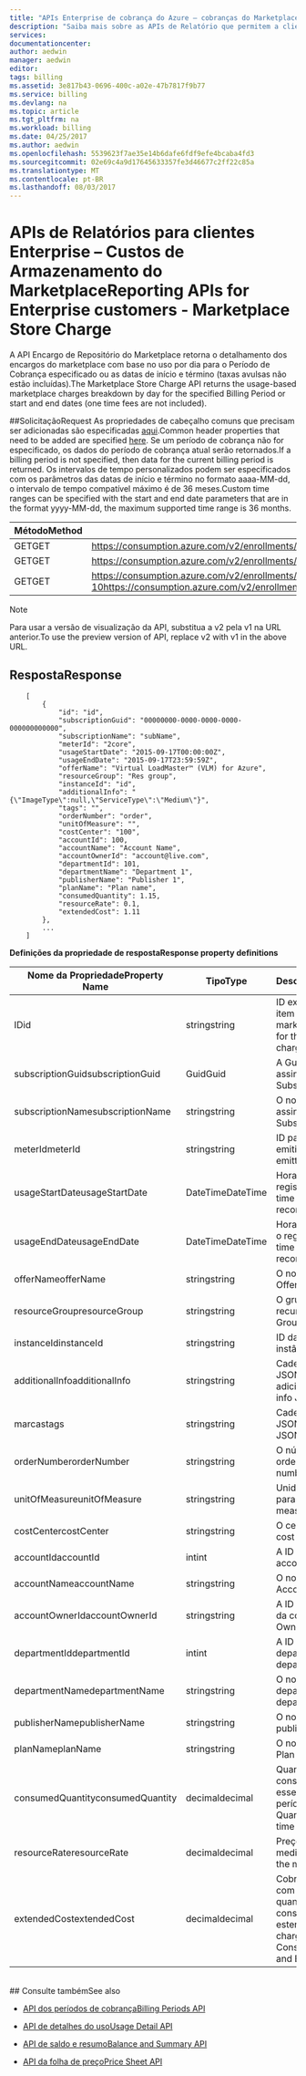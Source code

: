 ```yaml
---
title: "APIs Enterprise de cobrança do Azure – cobranças do Marketplace| Microsoft Docs"
description: "Saiba mais sobre as APIs de Relatório que permitem a clientes Enterprise do Azure efetuar pull dos dados de consumo de modo programático."
services: 
documentationcenter: 
author: aedwin
manager: aedwin
editor: 
tags: billing
ms.assetid: 3e817b43-0696-400c-a02e-47b7817f9b77
ms.service: billing
ms.devlang: na
ms.topic: article
ms.tgt_pltfrm: na
ms.workload: billing
ms.date: 04/25/2017
ms.author: aedwin
ms.openlocfilehash: 5539623f7ae35e14b6dafe6fdf9efe4bcaba4fd3
ms.sourcegitcommit: 02e69c4a9d17645633357fe3d46677c2ff22c85a
ms.translationtype: MT
ms.contentlocale: pt-BR
ms.lasthandoff: 08/03/2017
---
```

# <a name="reporting-apis-for-enterprise-customers---marketplace-store-charge"></a><span data-ttu-id="68f99-103">APIs de Relatórios para clientes Enterprise – Custos de Armazenamento do Marketplace</span><span class="sxs-lookup"><span data-stu-id="68f99-103">Reporting APIs for Enterprise customers - Marketplace Store Charge</span></span>

<span data-ttu-id="68f99-104">A API Encargo de Repositório do Marketplace retorna o detalhamento dos encargos do marketplace com base no uso por dia para o Período de Cobrança especificado ou as datas de início e término (taxas avulsas não estão incluídas).</span><span class="sxs-lookup"><span data-stu-id="68f99-104">The Marketplace Store Charge API returns the usage-based marketplace charges breakdown by day for the specified Billing Period or start and end dates (one time fees are not included).</span></span>

##<a name="request"></a><span data-ttu-id="68f99-105">Solicitação</span><span class="sxs-lookup"><span data-stu-id="68f99-105">Request</span></span> 
<span data-ttu-id="68f99-106">As propriedades de cabeçalho comuns que precisam ser adicionadas são especificadas [aqui](billing-enterprise-api.md).</span><span class="sxs-lookup"><span data-stu-id="68f99-106">Common header properties that need to be added are specified [here](billing-enterprise-api.md).</span></span> <span data-ttu-id="68f99-107">Se um período de cobrança não for especificado, os dados do período de cobrança atual serão retornados.</span><span class="sxs-lookup"><span data-stu-id="68f99-107">If a billing period is not specified, then data for the current billing period is returned.</span></span> <span data-ttu-id="68f99-108">Os intervalos de tempo personalizados podem ser especificados com os parâmetros das datas de início e término no formato aaaa-MM-dd, o intervalo de tempo compatível máximo é de 36 meses.</span><span class="sxs-lookup"><span data-stu-id="68f99-108">Custom time ranges can be specified with the start and end date parameters that are in the format yyyy-MM-dd, the maximum supported time range is 36 months.</span></span>  

|<span data-ttu-id="68f99-109">Método</span><span class="sxs-lookup"><span data-stu-id="68f99-109">Method</span></span> | <span data-ttu-id="68f99-110">URI da solicitação</span><span class="sxs-lookup"><span data-stu-id="68f99-110">Request URI</span></span>|
|-|-|
|<span data-ttu-id="68f99-111">GET</span><span class="sxs-lookup"><span data-stu-id="68f99-111">GET</span></span>|<span data-ttu-id="68f99-112">https://consumption.azure.com/v2/enrollments/{enrollmentNumber}/marketplacecharges</span><span class="sxs-lookup"><span data-stu-id="68f99-112">https://consumption.azure.com/v2/enrollments/{enrollmentNumber}/marketplacecharges</span></span>|
|<span data-ttu-id="68f99-113">GET</span><span class="sxs-lookup"><span data-stu-id="68f99-113">GET</span></span>|<span data-ttu-id="68f99-114">https://consumption.azure.com/v2/enrollments/{númerodaInscrição}/billingPeriods/{períododeCobrança}/marketplacecharges</span><span class="sxs-lookup"><span data-stu-id="68f99-114">https://consumption.azure.com/v2/enrollments/{enrollmentNumber}/billingPeriods/{billingPeriod}/marketplacecharges</span></span>|
|<span data-ttu-id="68f99-115">GET</span><span class="sxs-lookup"><span data-stu-id="68f99-115">GET</span></span>|<span data-ttu-id="68f99-116">https://consumption.azure.com/v2/enrollments/{númerodaInscrição}/marketplacechargesbycustomdate?startTime=2017-01-01&endTime=2017-01-10</span><span class="sxs-lookup"><span data-stu-id="68f99-116">https://consumption.azure.com/v2/enrollments/{enrollmentNumber}/marketplacechargesbycustomdate?startTime=2017-01-01&endTime=2017-01-10</span></span>|

> [!Note]
> <span data-ttu-id="68f99-117">Para usar a versão de visualização da API, substitua a v2 pela v1 na URL anterior.</span><span class="sxs-lookup"><span data-stu-id="68f99-117">To use the preview version of API, replace v2 with v1 in the above URL.</span></span>
>

## <a name="response"></a><span data-ttu-id="68f99-118">Resposta</span><span class="sxs-lookup"><span data-stu-id="68f99-118">Response</span></span>
 
    
        [
            {
                "id": "id",
                "subscriptionGuid": "00000000-0000-0000-0000-000000000000",
                "subscriptionName": "subName",
                "meterId": "2core",
                "usageStartDate": "2015-09-17T00:00:00Z",
                "usageEndDate": "2015-09-17T23:59:59Z",
                "offerName": "Virtual LoadMaster™ (VLM) for Azure",
                "resourceGroup": "Res group",
                "instanceId": "id",
                "additionalInfo": "{\"ImageType\":null,\"ServiceType\":\"Medium\"}",
                "tags": "",
                "orderNumber": "order",
                "unitOfMeasure": "",
                "costCenter": "100",
                "accountId": 100,
                "accountName": "Account Name",
                "accountOwnerId": "account@live.com",
                "departmentId": 101,
                "departmentName": "Department 1",
                "publisherName": "Publisher 1",
                "planName": "Plan name",
                "consumedQuantity": 1.15,
                "resourceRate": 0.1,
                "extendedCost": 1.11
            },
            ...
        ]
    

<span data-ttu-id="68f99-119">**Definições da propriedade de resposta**</span><span class="sxs-lookup"><span data-stu-id="68f99-119">**Response property definitions**</span></span>

|<span data-ttu-id="68f99-120">Nome da Propriedade</span><span class="sxs-lookup"><span data-stu-id="68f99-120">Property Name</span></span>| <span data-ttu-id="68f99-121">Tipo</span><span class="sxs-lookup"><span data-stu-id="68f99-121">Type</span></span>| <span data-ttu-id="68f99-122">Descrição</span><span class="sxs-lookup"><span data-stu-id="68f99-122">Description</span></span>
|-|-|-|
|<span data-ttu-id="68f99-123">ID</span><span class="sxs-lookup"><span data-stu-id="68f99-123">id</span></span>|<span data-ttu-id="68f99-124">string</span><span class="sxs-lookup"><span data-stu-id="68f99-124">string</span></span>|<span data-ttu-id="68f99-125">ID exclusiva para o item de cobrança do marketplace</span><span class="sxs-lookup"><span data-stu-id="68f99-125">Unique Id for the marketplace charge item</span></span>|
|<span data-ttu-id="68f99-126">subscriptionGuid</span><span class="sxs-lookup"><span data-stu-id="68f99-126">subscriptionGuid</span></span>|<span data-ttu-id="68f99-127">Guid</span><span class="sxs-lookup"><span data-stu-id="68f99-127">Guid</span></span>|<span data-ttu-id="68f99-128">A Guid da assinatura</span><span class="sxs-lookup"><span data-stu-id="68f99-128">The Subscription Guid</span></span>|
|<span data-ttu-id="68f99-129">subscriptionName</span><span class="sxs-lookup"><span data-stu-id="68f99-129">subscriptionName</span></span>|<span data-ttu-id="68f99-130">string</span><span class="sxs-lookup"><span data-stu-id="68f99-130">string</span></span>|<span data-ttu-id="68f99-131">O nome da assinatura</span><span class="sxs-lookup"><span data-stu-id="68f99-131">The Subscription Name</span></span>|
|<span data-ttu-id="68f99-132">meterId</span><span class="sxs-lookup"><span data-stu-id="68f99-132">meterId</span></span>|<span data-ttu-id="68f99-133">string</span><span class="sxs-lookup"><span data-stu-id="68f99-133">string</span></span>|<span data-ttu-id="68f99-134">ID para o medidor emitido</span><span class="sxs-lookup"><span data-stu-id="68f99-134">Id for the emitted Meter</span></span>|
|<span data-ttu-id="68f99-135">usageStartDate</span><span class="sxs-lookup"><span data-stu-id="68f99-135">usageStartDate</span></span>|<span data-ttu-id="68f99-136">DateTime</span><span class="sxs-lookup"><span data-stu-id="68f99-136">DateTime</span></span>|<span data-ttu-id="68f99-137">Hora de início para o registro de uso</span><span class="sxs-lookup"><span data-stu-id="68f99-137">Start time for the usage record</span></span>|
|<span data-ttu-id="68f99-138">usageEndDate</span><span class="sxs-lookup"><span data-stu-id="68f99-138">usageEndDate</span></span>|<span data-ttu-id="68f99-139">DateTime</span><span class="sxs-lookup"><span data-stu-id="68f99-139">DateTime</span></span>|<span data-ttu-id="68f99-140">Hora de término para o registro de uso</span><span class="sxs-lookup"><span data-stu-id="68f99-140">End time for the usage record</span></span>|
|<span data-ttu-id="68f99-141">offerName</span><span class="sxs-lookup"><span data-stu-id="68f99-141">offerName</span></span>|<span data-ttu-id="68f99-142">string</span><span class="sxs-lookup"><span data-stu-id="68f99-142">string</span></span>|<span data-ttu-id="68f99-143">O nome da oferta</span><span class="sxs-lookup"><span data-stu-id="68f99-143">The Offer name</span></span>|
|<span data-ttu-id="68f99-144">resourceGroup</span><span class="sxs-lookup"><span data-stu-id="68f99-144">resourceGroup</span></span>|<span data-ttu-id="68f99-145">string</span><span class="sxs-lookup"><span data-stu-id="68f99-145">string</span></span>|<span data-ttu-id="68f99-146">O grupo de recursos</span><span class="sxs-lookup"><span data-stu-id="68f99-146">The resource Group</span></span>|
|<span data-ttu-id="68f99-147">instanceId</span><span class="sxs-lookup"><span data-stu-id="68f99-147">instanceId</span></span>|<span data-ttu-id="68f99-148">string</span><span class="sxs-lookup"><span data-stu-id="68f99-148">string</span></span>|<span data-ttu-id="68f99-149">ID da instância</span><span class="sxs-lookup"><span data-stu-id="68f99-149">Instance Id</span></span>|
|<span data-ttu-id="68f99-150">additionalInfo</span><span class="sxs-lookup"><span data-stu-id="68f99-150">additionalInfo</span></span>|<span data-ttu-id="68f99-151">string</span><span class="sxs-lookup"><span data-stu-id="68f99-151">string</span></span>|<span data-ttu-id="68f99-152">Cadeia de caracteres JSON de informações adicionais</span><span class="sxs-lookup"><span data-stu-id="68f99-152">Additional info JSON string</span></span>|
|<span data-ttu-id="68f99-153">marcas</span><span class="sxs-lookup"><span data-stu-id="68f99-153">tags</span></span>|<span data-ttu-id="68f99-154">string</span><span class="sxs-lookup"><span data-stu-id="68f99-154">string</span></span>|<span data-ttu-id="68f99-155">Cadeia de caracteres JSON da marca</span><span class="sxs-lookup"><span data-stu-id="68f99-155">Tag JSON string</span></span>|
|<span data-ttu-id="68f99-156">orderNumber</span><span class="sxs-lookup"><span data-stu-id="68f99-156">orderNumber</span></span>|<span data-ttu-id="68f99-157">string</span><span class="sxs-lookup"><span data-stu-id="68f99-157">string</span></span>|<span data-ttu-id="68f99-158">O número da ordem</span><span class="sxs-lookup"><span data-stu-id="68f99-158">The order number</span></span>|
|<span data-ttu-id="68f99-159">unitOfMeasure</span><span class="sxs-lookup"><span data-stu-id="68f99-159">unitOfMeasure</span></span>|<span data-ttu-id="68f99-160">string</span><span class="sxs-lookup"><span data-stu-id="68f99-160">string</span></span>|<span data-ttu-id="68f99-161">Unidade de medida para o medidor</span><span class="sxs-lookup"><span data-stu-id="68f99-161">Unit of measure for the meter</span></span>|
|<span data-ttu-id="68f99-162">costCenter</span><span class="sxs-lookup"><span data-stu-id="68f99-162">costCenter</span></span>|<span data-ttu-id="68f99-163">string</span><span class="sxs-lookup"><span data-stu-id="68f99-163">string</span></span>|<span data-ttu-id="68f99-164">O centro de custo</span><span class="sxs-lookup"><span data-stu-id="68f99-164">The cost center</span></span>|
|<span data-ttu-id="68f99-165">accountId</span><span class="sxs-lookup"><span data-stu-id="68f99-165">accountId</span></span>|<span data-ttu-id="68f99-166">int</span><span class="sxs-lookup"><span data-stu-id="68f99-166">int</span></span>|<span data-ttu-id="68f99-167">A ID da conta</span><span class="sxs-lookup"><span data-stu-id="68f99-167">The account Id</span></span>|
|<span data-ttu-id="68f99-168">accountName</span><span class="sxs-lookup"><span data-stu-id="68f99-168">accountName</span></span>|<span data-ttu-id="68f99-169">string</span><span class="sxs-lookup"><span data-stu-id="68f99-169">string</span></span> |<span data-ttu-id="68f99-170">O nome da conta</span><span class="sxs-lookup"><span data-stu-id="68f99-170">The Account Name</span></span>|
|<span data-ttu-id="68f99-171">accountOwnerId</span><span class="sxs-lookup"><span data-stu-id="68f99-171">accountOwnerId</span></span>|<span data-ttu-id="68f99-172">string</span><span class="sxs-lookup"><span data-stu-id="68f99-172">string</span></span>|<span data-ttu-id="68f99-173">A ID do proprietário da conta</span><span class="sxs-lookup"><span data-stu-id="68f99-173">The Account Owner Id</span></span>|
|<span data-ttu-id="68f99-174">departmentId</span><span class="sxs-lookup"><span data-stu-id="68f99-174">departmentId</span></span>|<span data-ttu-id="68f99-175">int</span><span class="sxs-lookup"><span data-stu-id="68f99-175">int</span></span>|<span data-ttu-id="68f99-176">A ID do departamento</span><span class="sxs-lookup"><span data-stu-id="68f99-176">The department Id</span></span>|
|<span data-ttu-id="68f99-177">departmentName</span><span class="sxs-lookup"><span data-stu-id="68f99-177">departmentName</span></span>|<span data-ttu-id="68f99-178">string</span><span class="sxs-lookup"><span data-stu-id="68f99-178">string</span></span>|<span data-ttu-id="68f99-179">O nome do departamento</span><span class="sxs-lookup"><span data-stu-id="68f99-179">The department name</span></span>|
|<span data-ttu-id="68f99-180">publisherName</span><span class="sxs-lookup"><span data-stu-id="68f99-180">publisherName</span></span>|<span data-ttu-id="68f99-181">string</span><span class="sxs-lookup"><span data-stu-id="68f99-181">string</span></span>|<span data-ttu-id="68f99-182">O nome do editor</span><span class="sxs-lookup"><span data-stu-id="68f99-182">The publisher name</span></span>|
|<span data-ttu-id="68f99-183">planName</span><span class="sxs-lookup"><span data-stu-id="68f99-183">planName</span></span>|<span data-ttu-id="68f99-184">string</span><span class="sxs-lookup"><span data-stu-id="68f99-184">string</span></span>|<span data-ttu-id="68f99-185">O nome do plano</span><span class="sxs-lookup"><span data-stu-id="68f99-185">The Plan name</span></span>|
|<span data-ttu-id="68f99-186">consumedQuantity</span><span class="sxs-lookup"><span data-stu-id="68f99-186">consumedQuantity</span></span>|<span data-ttu-id="68f99-187">decimal</span><span class="sxs-lookup"><span data-stu-id="68f99-187">decimal</span></span>|<span data-ttu-id="68f99-188">Quantidade consumida durante esse período</span><span class="sxs-lookup"><span data-stu-id="68f99-188">Consumed Quantity during this time period</span></span>|
|<span data-ttu-id="68f99-189">resourceRate</span><span class="sxs-lookup"><span data-stu-id="68f99-189">resourceRate</span></span>|<span data-ttu-id="68f99-190">decimal</span><span class="sxs-lookup"><span data-stu-id="68f99-190">decimal</span></span>|<span data-ttu-id="68f99-191">Preço unitário do medidor</span><span class="sxs-lookup"><span data-stu-id="68f99-191">Unit price for the meter</span></span>|
|<span data-ttu-id="68f99-192">extendedCost</span><span class="sxs-lookup"><span data-stu-id="68f99-192">extendedCost</span></span>|<span data-ttu-id="68f99-193">decimal</span><span class="sxs-lookup"><span data-stu-id="68f99-193">decimal</span></span>|<span data-ttu-id="68f99-194">Cobrança estimada com base na quantidade consumida e no custo estendido</span><span class="sxs-lookup"><span data-stu-id="68f99-194">Estimated charge based on Consumed Quantity and Extended cost</span></span>|
<br/>
## <a name="see-also"></a><span data-ttu-id="68f99-195">Consulte também</span><span class="sxs-lookup"><span data-stu-id="68f99-195">See also</span></span>

* [<span data-ttu-id="68f99-196">API dos períodos de cobrança</span><span class="sxs-lookup"><span data-stu-id="68f99-196">Billing Periods API</span></span>](billing-enterprise-api-billing-periods.md)

* [<span data-ttu-id="68f99-197">API de detalhes do uso</span><span class="sxs-lookup"><span data-stu-id="68f99-197">Usage Detail API</span></span>](billing-enterprise-api-usage-detail.md) 

* [<span data-ttu-id="68f99-198">API de saldo e resumo</span><span class="sxs-lookup"><span data-stu-id="68f99-198">Balance and Summary API</span></span>](billing-enterprise-api-balance-summary.md)

* [<span data-ttu-id="68f99-199">API da folha de preço</span><span class="sxs-lookup"><span data-stu-id="68f99-199">Price Sheet API</span></span>](billing-enterprise-api-pricesheet.md)
